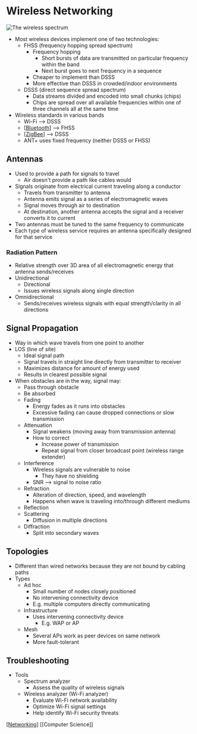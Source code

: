 # Wireless Networking

![The wireless spectrum](/assets/second-brain/2020-10-17-14-52-20.png)

- Most wireless devices implement one of two technologies:
  - FHSS (frequency hopping spread spectrum)
    - Frequency hopping
      - Short bursts of data are transmitted on particular frequency within the band
      - Next burst goes to next frequency in a sequence
    - Cheaper to implement than DSSS
    - More effective than DSSS in crowded/indoor environments
  - DSSS (direct sequence spread spectrum)
    - Data streams divided and encoded into small chunks (chips)
    - Chips are spread over all available frequencies within one of three channels all at the same time
- Wireless standards in various bands
  - Wi-Fi --> DSSS
  - [[Bluetooth]] --> FHSS
  - [[ZigBee]] --> DSSS
  - ANT+ uses fixed frequency (neither DSSS or FHSS)

## Antennas

- Used to provide a path for signals to travel
  - Air doesn't provide a path like cables would
- Signals originate from electrical current traveling along a conductor
  - Travels from transmitter to antenna
  - Antenna emits signal as a series of electromagnetic waves
  - Signal moves through air to destination
  - At destination, another antenna accepts the signal and a receiver converts it to current
- Two antennas must be tuned to the same frequency to communicate
- Each type of wireless service requires an antenna specifically designed for that service

### Radiation Pattern

- Relative strength over 3D area of all electromagnetic energy that antenna sends/receives
- Unidirectional
  - Directional
  - Issues wireless signals along single direction
- Omnidirectional
  - Sends/receives wireless signals with equal strength/clarity in all directions

## Signal Propagation

- Way in which wave travels from one point to another
- LOS (line of site)
  - Ideal signal path
  - Signal travels in straight line directly from transmitter to receiver
  - Maximizes distance for amount of energy used
  - Results in clearest possible signal
- When obstacles are in the way, signal may:
  - Pass through obstacle
  - Be absorbed
  - Fading
    - Energy fades as it runs into obstacles
    - Excessive fading can cause dropped connections or slow transmission
  - Attenuation
    - Signal weakens (moving away from transmission antenna)
    - How to correct
      - Increase power of transmission
      - Repeat signal from closer broadcast point (wireless range extender)
  - Interference
    - Wireless signals are vulnerable to noise
      - They have no shielding
    - SNR --> signal to noise ratio
  - Refraction
    - Alteration of direction, speed, and wavelength
    - Happens when wave is traveling into/through different mediums
  - Reflection
  - Scattering
    - Diffusion in multiple directions
  - Diffraction
    - Split into secondary waves

## Topologies

- Different than wired networks because they are not bound by cabling paths
- Types
  - Ad hoc
    - Small number of nodes closely positioned
    - No intervening connectivity device
    - E.g. multiple computers directly communicating
  - Infrastructure
    - Uses intervening connectivity device
      - E.g. WAP or AP
  - Mesh
    - Several APs work as peer devices on same network
    - More fault-tolerant

## Troubleshooting

- Tools
  - Spectrum analyzer
    - Assess the quality of wireless signals
  - Wireless analyzer (Wi-Fi analyzer)
    - Evaluate Wi-Fi network availability
    - Optimize Wi-Fi signal settings
    - Help identify Wi-Fi security threats

[[Networking]] [[Computer Science]]

[//begin]: # "Autogenerated link references for markdown compatibility"
[bluetooth]: bluetooth "Bluetooth"
[zigbee]: zigbee "ZigBee"
[networking]: networking "Networking"
[computer-science]: computer-science "Computer Science"
[//end]: # "Autogenerated link references"